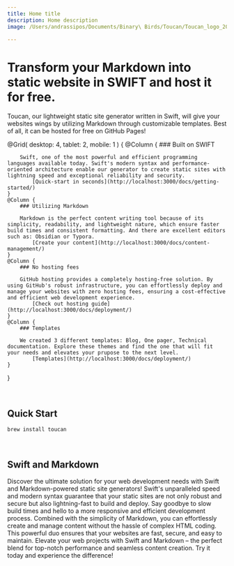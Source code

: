 ```yaml
---
title: Home title
description: Home description 
image: /Users/andrassipos/Documents/Binary\ Birds/Toucan/Toucan_logo_2048_transparent_noletter.png 

---
```




# Transform your Markdown into static website in SWIFT and host it for free.

Toucan, our lightweight static site generator written in Swift, will give your websites wings by utilizing Markdown through customizable templates. Best of all, it can be hosted for free on GitHub Pages!

@Grid(
    desktop: 4,
    tablet: 2,
    mobile: 1
) {
    @Column {
        ### Built on SWIFT
        
        Swift, one of the most powerful and efficient programming languages available today. Swift's modern syntax and performance-oriented architecture enable our generator to create static sites with lightning speed and exceptional reliability and security.
            [Quick-start in seconds](http://localhost:3000/docs/getting-started/)
    }
    @Column {
        ### Utilizing Markdown
        
        Markdown is the perfect content writing tool because of its simplicity, readability, and lightweight nature, which ensure faster build times and consistent formatting. And there are excellent editors such as: Obsidian or Typora.
            [Create your content](http://localhost:3000/docs/content-management/)
    }
    @Column {
        ### No hosting fees
        
        GitHub hosting provides a completely hosting-free solution. By using GitHub's robust infrastructure, you can effortlessly deploy and manage your websites with zero hosting fees, ensuring a cost-effective and efficient web development experience.
            [Check out hosting guide](http://localhost:3000/docs/deployment/)
    }
    @Column {
        ### Templates
        
        We created 3 different templates: Blog, One pager, Technical documentation. Explore these themes and find the one that will fit your needs and elevates your prupose to the next level.
            [Templates](http://localhost:3000/docs/deployment/)
    }
}

<br>

## Quick Start
`brew install toucan`


<br>

## Swift and Markdown
Discover the ultimate solution for your web development needs with Swift and Markdown-powered static site generators! Swift's unparalleled speed and modern syntax guarantee that your static sites are not only robust and secure but also lightning-fast to build and deploy. Say goodbye to slow build times and hello to a more responsive and efficient development process. Combined with the simplicity of Markdown, you can effortlessly create and manage content without the hassle of complex HTML coding. This powerful duo ensures that your websites are fast, secure, and easy to maintain. Elevate your web projects with Swift and Markdown – the perfect blend for top-notch performance and seamless content creation. Try it today and experience the difference!
